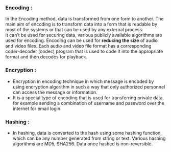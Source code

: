 ### Encoding :
In the Encoding method, data is transformed from one form to another. The main aim of encoding is to transform data into a form that is readable by most of the systems or that can be used by any external process.  
It can’t be used for securing data, various publicly available algorithms are used for encoding.
Encoding can be used for  **reducing the size**  of audio and video files. Each audio and video file format has a corresponding coder-decoder (codec) program that is used to code it into the appropriate format and then decodes for playback.

### Encryption :
- Encryption in encoding technique in which message is encoded by using encryption algorithm in such a way that only authorized personnel can access the message or information.
- It is a special type of encoding that is used for transferring private data, for example sending a combination of username and password over the internet for email login.
### Hashing : 
- In hashing, data is converted to the hash using some hashing function, which can be any number generated from string or text. Various hashing algorithms are MD5, SHA256. Data once hashed is non-reversible.
<!--stackedit_data:
eyJoaXN0b3J5IjpbLTQ5MTA5MDIzOF19
-->